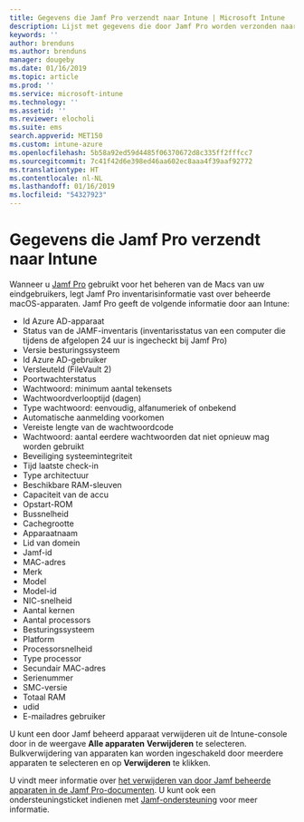 ```yaml
---
title: Gegevens die Jamf Pro verzendt naar Intune | Microsoft Intune
description: Lijst met gegevens die door Jamf Pro worden verzonden naar Microsoft Intune
keywords: ''
author: brenduns
ms.author: brenduns
manager: dougeby
ms.date: 01/16/2019
ms.topic: article
ms.prod: ''
ms.service: microsoft-intune
ms.technology: ''
ms.assetid: ''
ms.reviewer: elocholi
ms.suite: ems
search.appverid: MET150
ms.custom: intune-azure
ms.openlocfilehash: 5b58a92ed59d4485f06370672d8c335ff2fffcc7
ms.sourcegitcommit: 7c41f42d6e398ed46aa602ec8aaa4f39aaf92772
ms.translationtype: HT
ms.contentlocale: nl-NL
ms.lasthandoff: 01/16/2019
ms.locfileid: "54327923"
---
```

# <a name="data-jamf-pro-sends-to-intune"></a>Gegevens die Jamf Pro verzendt naar Intune

Wanneer u [Jamf Pro](https://www.jamf.com) gebruikt voor het beheren van de Macs van uw eindgebruikers, legt Jamf Pro inventarisinformatie vast over beheerde macOS-apparaten. Jamf Pro geeft de volgende informatie door aan Intune:

* Id Azure AD-apparaat
* Status van de JAMF-inventaris (inventarisstatus van een computer die tijdens de afgelopen 24 uur is ingecheckt bij Jamf Pro)
* Versie besturingssysteem
* Id Azure AD-gebruiker
* Versleuteld (FileVault 2)
* Poortwachterstatus
* Wachtwoord: minimum aantal tekensets
* Wachtwoordverlooptijd (dagen)
* Type wachtwoord: eenvoudig, alfanumeriek of onbekend
* Automatische aanmelding voorkomen
* Vereiste lengte van de wachtwoordcode
* Wachtwoord: aantal eerdere wachtwoorden dat niet opnieuw mag worden gebruikt
* Beveiliging systeemintegriteit
* Tijd laatste check-in
* Type architectuur
* Beschikbare RAM-sleuven
* Capaciteit van de accu
* Opstart-ROM
* Bussnelheid
* Cachegrootte
* Apparaatnaam
* Lid van domein
* Jamf-id
* MAC-adres
* Merk
* Model
* Model-id
* NIC-snelheid
* Aantal kernen
* Aantal processors
* Besturingssysteem
* Platform
* Processorsnelheid
* Type processor
* Secundair MAC-adres
* Serienummer
* SMC-versie
* Totaal RAM
* udid
* E-mailadres gebruiker


U kunt een door Jamf beheerd apparaat verwijderen uit de Intune-console door in de weergave **Alle apparaten** **Verwijderen** te selecteren. Bulkverwijdering van apparaten kan worden ingeschakeld door meerdere apparaten te selecteren en op **Verwijderen** te klikken.

U vindt meer informatie over [het verwijderen van door Jamf beheerde apparaten in de Jamf Pro-documenten](https://www.jamf.com/jamf-nation/articles/80/unmanaging-computers-while-preserving-their-inventory-information). U kunt ook een ondersteuningsticket indienen met [Jamf-ondersteuning](https://www.jamf.com/support/) voor meer informatie. 

